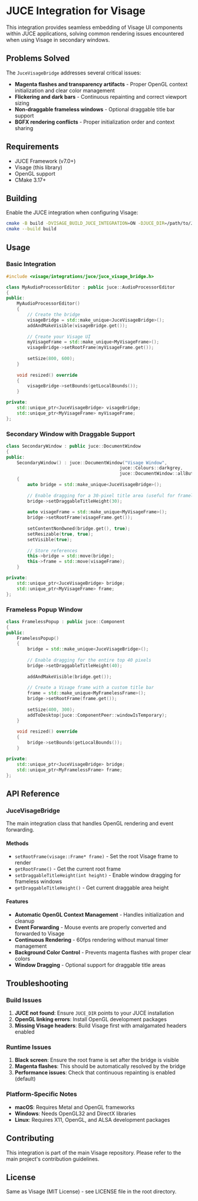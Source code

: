 # JUCE Integration for Visage

This integration provides seamless embedding of Visage UI components within JUCE applications, solving common rendering issues encountered when using Visage in secondary windows.

## Problems Solved

The `JuceVisageBridge` addresses several critical issues:

- **Magenta flashes and transparency artifacts** - Proper OpenGL context initialization and clear color management
- **Flickering and dark bars** - Continuous repainting and correct viewport sizing
- **Non-draggable frameless windows** - Optional draggable title bar support
- **BGFX rendering conflicts** - Proper initialization order and context sharing

## Requirements

- JUCE Framework (v7.0+)
- Visage (this library)
- OpenGL support
- CMake 3.17+

## Building

Enable the JUCE integration when configuring Visage:

```bash
cmake -B build -DVISAGE_BUILD_JUCE_INTEGRATION=ON -DJUCE_DIR=/path/to/JUCE
cmake --build build
```

## Usage

### Basic Integration

```cpp
#include <visage/integrations/juce/juce_visage_bridge.h>

class MyAudioProcessorEditor : public juce::AudioProcessorEditor 
{
public:
    MyAudioProcessorEditor() 
    {
        // Create the bridge
        visageBridge = std::make_unique<JuceVisageBridge>();
        addAndMakeVisible(visageBridge.get());
        
        // Create your Visage UI
        myVisageFrame = std::make_unique<MyVisageFrame>();
        visageBridge->setRootFrame(myVisageFrame.get());
        
        setSize(800, 600);
    }
    
    void resized() override 
    {
        visageBridge->setBounds(getLocalBounds());
    }

private:
    std::unique_ptr<JuceVisageBridge> visageBridge;
    std::unique_ptr<MyVisageFrame> myVisageFrame;
};
```

### Secondary Window with Draggable Support

```cpp
class SecondaryWindow : public juce::DocumentWindow
{
public:
    SecondaryWindow() : juce::DocumentWindow("Visage Window", 
                                           juce::Colours::darkgrey, 
                                           juce::DocumentWindow::allButtons)
    {
        auto bridge = std::make_unique<JuceVisageBridge>();
        
        // Enable dragging for a 30-pixel title area (useful for frameless windows)
        bridge->setDraggableTitleHeight(30);
        
        auto visageFrame = std::make_unique<MyVisageFrame>();
        bridge->setRootFrame(visageFrame.get());
        
        setContentNonOwned(bridge.get(), true);
        setResizable(true, true);
        setVisible(true);
        
        // Store references
        this->bridge = std::move(bridge);
        this->frame = std::move(visageFrame);
    }

private:
    std::unique_ptr<JuceVisageBridge> bridge;
    std::unique_ptr<MyVisageFrame> frame;
};
```

### Frameless Popup Window

```cpp
class FramelessPopup : public juce::Component
{
public:
    FramelessPopup()
    {
        bridge = std::make_unique<JuceVisageBridge>();
        
        // Enable dragging for the entire top 40 pixels
        bridge->setDraggableTitleHeight(40);
        
        addAndMakeVisible(bridge.get());
        
        // Create a Visage frame with a custom title bar
        frame = std::make_unique<MyFramelessFrame>();
        bridge->setRootFrame(frame.get());
        
        setSize(400, 300);
        addToDesktop(juce::ComponentPeer::windowIsTemporary);
    }
    
    void resized() override
    {
        bridge->setBounds(getLocalBounds());
    }

private:
    std::unique_ptr<JuceVisageBridge> bridge;
    std::unique_ptr<MyFramelessFrame> frame;
};
```

## API Reference

### JuceVisageBridge

The main integration class that handles OpenGL rendering and event forwarding.

#### Methods

- `setRootFrame(visage::Frame* frame)` - Set the root Visage frame to render
- `getRootFrame()` - Get the current root frame
- `setDraggableTitleHeight(int height)` - Enable window dragging for frameless windows
- `getDraggableTitleHeight()` - Get current draggable area height

#### Features

- **Automatic OpenGL Context Management** - Handles initialization and cleanup
- **Event Forwarding** - Mouse events are properly converted and forwarded to Visage
- **Continuous Rendering** - 60fps rendering without manual timer management
- **Background Color Control** - Prevents magenta flashes with proper clear colors
- **Window Dragging** - Optional support for draggable title areas

## Troubleshooting

### Build Issues

1. **JUCE not found**: Ensure `JUCE_DIR` points to your JUCE installation
2. **OpenGL linking errors**: Install OpenGL development packages
3. **Missing Visage headers**: Build Visage first with amalgamated headers enabled

### Runtime Issues

1. **Black screen**: Ensure the root frame is set after the bridge is visible
2. **Magenta flashes**: This should be automatically resolved by the bridge
3. **Performance issues**: Check that continuous repainting is enabled (default)

### Platform-Specific Notes

- **macOS**: Requires Metal and OpenGL frameworks
- **Windows**: Needs OpenGL32 and DirectX libraries  
- **Linux**: Requires X11, OpenGL, and ALSA development packages

## Contributing

This integration is part of the main Visage repository. Please refer to the main project's contribution guidelines.

## License

Same as Visage (MIT License) - see LICENSE file in the root directory.
